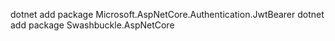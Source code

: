dotnet add package Microsoft.AspNetCore.Authentication.JwtBearer
dotnet add package Swashbuckle.AspNetCore

